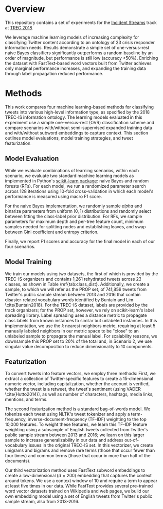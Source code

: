 # Overview

This repository contains a set of experiments for the [Incident Streams](http://www.trecis.org) track at [TREC 2018](https://trec.nist.gov/).

We leverage machine learning models of increasing complexity for classifying Twitter content according to an ontology of 23 crisis responder information needs. 
Results demonstrate a simple set of one-versus-rest naive Bayes classifiers significantly outperforms a random baseline by an order of magnitude, but performance is still low (accuracy <50%).
Enriching the dataset with FastText-based word vectors built from Twitter achieves only marginal performance increases, and expanding the training data through label propagation reduced performance.

# Methods

This work compares four machine learning-based methods for classifying tweets into various high-level information type, as specified by the 2018 TREC-IS information ontology.
The learning models evaluated in this experiment use a simple one-versus-rest (OVR) classification scheme and compare scenarios with/without semi-supervised expanded training data and with/without subword embeddings to capture context.
This section outlines model evaluations, model training strategies, and tweet featurization.

## Model Evaluation

While we evaluate combinations of learning scenarios, within each scenario, we evaluate two standard machine learning models as implemented in Python's [scikit-learn package](https://scikit-learn.org/): naive Bayes and random forests (RFs).
For each model, we run a randomized parameter search across 128 iterations using 10-fold cross-validation in which each model's performance is measured using macro F1 score.

For the naive Bayes implementation, we randomly sample $alpha$ and binarize parameters from uniform $(0,1)$ distributions and randomly select between fitting the class-label prior distribution.
For RFs, we sample parameters for maximum depth and per-tree feature count, minimum samples needed for splitting nodes and establishing leaves, and swap between Gini coefficient and entropy criterion.

Finally, we report F1 scores and accuracy for the final model in each of our four scenarios.

## Model Training

We train our models using two datasets, the first of which is provided by the TREC-IS organizers and contains 1,261 rehydrated tweets across 23 classes, as shown in Table \ref{tab:class_dist}.
Additionally, we create a sample, to which we will refer as the PROP set, of 741,859 tweets from Twitter's public sample stream between 2013 and 2016 that contain disaster-related vocabulary words identified by Buntain and Lim \cite{Buntain2018}.
For the TREC-IS dataset, labels are provided by the track organizers; for the PROP set, however, we rely on scikit-learn's label spreading library.
Label spreading uses a distance metric to propagate class labels from known instances to similar but unlabeled instances.
In this implementation, we use the $k$ nearest neighbors metric, requiring at least $5$ manually labeled neighbors in our metric space to be "close" to an unlabeled sample to propagate the manual label.
For scalability reasons, we downsample this PROP set to 20% of the total and, in Scenario 2, we use singular value decomposition to reduce dimensionality to 10 components.

## Featurization

To convert tweets into feature vectors, we employ three methods: First, we extract a collection of Twitter-specific features to create a 15-dimensional numeric vector, including capitalization, whether the account is verified, whether the tweet is a retweet, the tweet's sentiment (using VADER \cite{Hutto2014}), as well as number of characters, hashtags, media links, mentions, and terms.

The second featurization method is a standard bag-of-words model.
We tokenize each tweet using NLTK's tweet tokenizer and apply a term-frequency, inverse-document-frequency (TF-IDF) weighting to the top 10,000 features.
To weight these features, we learn this TF-IDF feature weighting using a subsample of English tweets collected from Twitter's public sample stream between 2013 and 2016; we learn on this larger sample to increase generalizability in our data and address out-of-vocabulary issues in the original TREC-IS set.
In this vectorizer, we create unigrams and bigrams and remove rare terms (those that occur fewer than four times) and common terms (those that occur in more than half of the documents).

Our third vectorization method uses FastText subword embeddings to create a low-dimensional ($d=200$) embedding that captures the context around tokens.
We use a context window of 10 and require a term to appear at least five times in our data.
While FastText provides several pre-trained word vector datasets trained on Wikipedia and web pages, we build our own embedding model using a set of English tweets from Twitter's public sample stream, also from 2013-2016.

